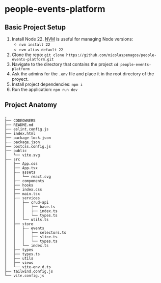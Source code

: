 # people-events-platform
## Basic Project Setup
1. Install Node 22. [NVM](https://github.com/nvm-sh/nvm) is useful for managing Node versions:
    - `nvm install 22`
    - `nvm alias default 22`
2. Clone the repo: `git clone https://github.com/nicolaspenagos/people-events-platform.git`
3. Navigate to the directory that contains the project `cd people-events-platform`
4. Ask the admins for the `.env` file and place it in the root directory of the proyect.
5. Install project dependencies: `npm i`
6. Run the application: `npm run dev`

## Project Anatomy
```
.
├── CODEOWNERS
├── README.md
├── eslint.config.js
├── index.html
├── package-lock.json
├── package.json
├── postcss.config.js
├── public
│   └── vite.svg
├── src
│   ├── App.css
│   ├── App.tsx
│   ├── assets
│   │   └── react.svg
│   ├── components
│   ├── hooks
│   ├── index.css
│   ├── main.tsx
│   ├── services
│   │   ├── crud-api
│   │   │   ├── base.ts
│   │   │   ├── index.ts
│   │   │   └── types.ts
│   │   └── utils.ts
│   ├── store
│   │   ├── events
│   │   │   ├── selectors.ts
│   │   │   ├── slice.ts
│   │   │   └── types.ts
│   │   └── index.ts
│   ├── types
│   ├── types.ts
│   ├── utils
│   ├── views
│   └── vite-env.d.ts
├── tailwind.config.js
└── vite.config.js
```
